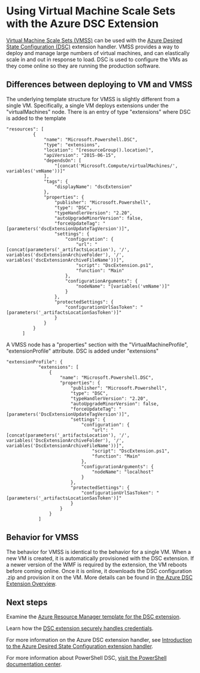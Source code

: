 <properties
    pageTitle="Using Desired State Configuration With Virtual Machine Scale Sets | Azure"
    description="Using Virtual Machine Scale Sets with the Azure DSC Extension"
    services="virtual-machine-scale-sets"
    documentationcenter=""
    author="zjalexander"
    manager="timlt"
    editor=""
    tags="azure-service-management,azure-resource-manager"
    keywords="" />
<tags
    ms.assetid="c8f047b5-0e6c-4ef3-8a47-f1b284d32942"
    ms.service="virtual-machine-scale-sets"
    ms.devlang="na"
    ms.topic="article"
    ms.tgt_pltfrm="vm-windows"
    ms.workload="na"
    ms.date="09/15/2016"
    wacn.date=""
    ms.author="zachal" />

# Using Virtual Machine Scale Sets with the Azure DSC Extension
[Virtual Machine Scale Sets (VMSS)](/documentation/articles/virtual-machine-scale-sets-overview/) can be used with the [Azure Desired State Configuration (DSC)](/documentation/articles/virtual-machines-windows-extensions-dsc-overview/) extension handler. VMSS provides a way to deploy and manage large numbers of virtual machines, and can elastically scale in and out in response to load. DSC is used to configure the VMs as they come online so they are running the production software.

## Differences between deploying to VM and VMSS
The underlying template structure for VMSS is slightly different from a single VM. Specifically, a single VM deploys extensions under the "virtualMachines" node. There is an entry of type "extensions" where DSC is added to the template

    "resources": [
              {
                  "name": "Microsoft.Powershell.DSC",
                  "type": "extensions",
                  "location": "[resourceGroup().location]",
                  "apiVersion": "2015-06-15",
                  "dependsOn": [
                      "[concat('Microsoft.Compute/virtualMachines/', variables('vmName'))]"
                  ],
                  "tags": {
                      "displayName": "dscExtension"
                  },
                  "properties": {
                      "publisher": "Microsoft.Powershell",
                      "type": "DSC",
                      "typeHandlerVersion": "2.20",
                      "autoUpgradeMinorVersion": false,
                      "forceUpdateTag": "[parameters('dscExtensionUpdateTagVersion')]",
                      "settings": {
                          "configuration": {
                              "url": "[concat(parameters('_artifactsLocation'), '/', variables('dscExtensionArchiveFolder'), '/', variables('dscExtensionArchiveFileName'))]",
                              "script": "DscExtension.ps1",
                              "function": "Main"
                          },
                          "configurationArguments": {
                              "nodeName": "[variables('vmName')]"
                          }
                      },
                      "protectedSettings": {
                          "configurationUrlSasToken": "[parameters('_artifactsLocationSasToken')]"
                      }
                  }
              }
          ]

A VMSS node has a "properties" section with the "VirtualMachineProfile", "extensionProfile" attribute. DSC is added under "extensions"

    "extensionProfile": {
                "extensions": [
                    {
                        "name": "Microsoft.Powershell.DSC",
                        "properties": {
                            "publisher": "Microsoft.Powershell",
                            "type": "DSC",
                            "typeHandlerVersion": "2.20",
                            "autoUpgradeMinorVersion": false,
                            "forceUpdateTag": "[parameters('DscExtensionUpdateTagVersion')]",
                            "settings": {
                                "configuration": {
                                    "url": "[concat(parameters('_artifactsLocation'), '/', variables('DscExtensionArchiveFolder'), '/', variables('DscExtensionArchiveFileName'))]",
                                    "script": "DscExtension.ps1",
                                    "function": "Main"
                                },
                                "configurationArguments": {
                                    "nodeName": "localhost"
                                }
                            },
                            "protectedSettings": {
                                "configurationUrlSasToken": "[parameters('_artifactsLocationSasToken')]"
                            }
                        }
                    }
                ]

## Behavior for VMSS
The behavior for VMSS is identical to the behavior for a single VM. When a new VM is created, it is automatically provisioned with the DSC extension. If a newer version of the WMF is required by the extension, the VM reboots before coming online. Once it is online, it downloads the DSC configuration .zip and provision it on the VM. More details can be found in [the Azure DSC Extension Overview](/documentation/articles/virtual-machines-windows-extensions-dsc-overview/).

## Next steps
Examine the [Azure Resource Manager template for the DSC extension](/documentation/articles/virtual-machines-windows-extensions-dsc-template/).

Learn how the [DSC extension securely handles credentials](/documentation/articles/virtual-machines-windows-extensions-dsc-credentials/). 

For more information on the Azure DSC extension handler, see [Introduction to the Azure Desired State Configuration extension handler](/documentation/articles/virtual-machines-windows-extensions-dsc-overview/). 

For more information about PowerShell DSC, [visit the PowerShell documentation center](https://msdn.microsoft.com/powershell/dsc/overview).